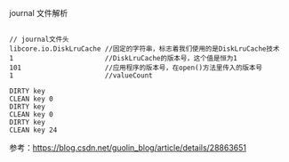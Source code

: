 journal 文件解析

```

// journal文件头
libcore.io.DiskLruCache //固定的字符串，标志着我们使用的是DiskLruCache技术
1                       //DiskLruCache的版本号，这个值是恒为1
101                     //应用程序的版本号，在open()方法里传入的版本号
1                       //valueCount

DIRTY key
CLEAN key 0
DIRTY key
CLEAN key 0
DIRTY key
CLEAN key 24
```
参考：https://blog.csdn.net/guolin_blog/article/details/28863651